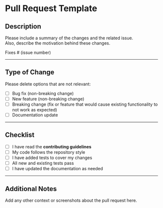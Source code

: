# Pull Request Template

## Description
Please include a summary of the changes and the related issue.  
Also, describe the motivation behind these changes.

Fixes # (issue number)

---

## Type of Change
Please delete options that are not relevant:

- [ ] Bug fix (non-breaking change)
- [ ] New feature (non-breaking change)
- [ ] Breaking change (fix or feature that would cause existing functionality to not work as expected)
- [ ] Documentation update

---

## Checklist
- [ ] I have read the **contributing guidelines**
- [ ] My code follows the repository style
- [ ] I have added tests to cover my changes
- [ ] All new and existing tests pass
- [ ] I have updated the documentation as needed

---

## Additional Notes
Add any other context or screenshots about the pull request here.
